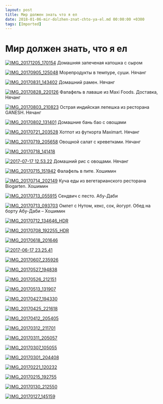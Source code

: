 ```yaml
---
layout: post
title: Мир должен знать что я ел
date: 2018-01-06-mir-dolzhen-znat-chto-ya-el.md 00:00:00 +0300
tags: [Imported]
---
```

# Мир должен знать, что я ел

[![IMG_20171205_170154](https://vlaim.s3.amazonaws.com/uploads/2018/01/IMG_20171205_170154.jpg)](https://vlaim.s3.amazonaws.com/uploads/2018/01/IMG_20171205_170154.jpg) Домашняя запеченая катошка с сыром

[![IMG_20170905_125048](https://vlaim.s3.amazonaws.com/uploads/2018/01/IMG_20170905_125048.jpg)](https://vlaim.s3.amazonaws.com/uploads/2018/01/IMG_20170905_125048.jpg) Морепродукты в темпуре, суши. Нячанг

[![IMG_20170831_143402](https://vlaim.s3.amazonaws.com/uploads/2018/01/IMG_20170831_143402.jpg)](https://vlaim.s3.amazonaws.com/uploads/2018/01/IMG_20170831_143402.jpg) Домашний рамен. Нячанг

[![IMG_20170828_220126](https://vlaim.s3.amazonaws.com/uploads/2018/01/IMG_20170828_220126.jpg)](https://vlaim.s3.amazonaws.com/uploads/2018/01/IMG_20170828_220126.jpg) Фалафель в лаваше из Maxi Foods. Доставка, Нячанг

[![IMG_20170803_210823](https://vlaim.s3.amazonaws.com/uploads/2018/01/IMG_20170803_210823.jpg)](https://vlaim.s3.amazonaws.com/uploads/2018/01/IMG_20170803_210823.jpg) Острая индийская лепешка из ресторана GANESH. Нячанг

[![IMG_20170802_131401](https://vlaim.s3.amazonaws.com/uploads/2018/01/IMG_20170802_131401.jpg)](https://vlaim.s3.amazonaws.com/uploads/2018/01/IMG_20170802_131401.jpg) Домашние бань бао с овощами

[![IMG_20170721_203528](https://vlaim.s3.amazonaws.com/uploads/2018/01/IMG_20170721_203528.jpg)](https://vlaim.s3.amazonaws.com/uploads/2018/01/IMG_20170721_203528.jpg) Хотпот из футкорта Maximart. Нячанг

[![IMG_20170719_205658](https://vlaim.s3.amazonaws.com/uploads/2018/01/IMG_20170719_205658.jpg)](https://vlaim.s3.amazonaws.com/uploads/2018/01/IMG_20170719_205658.jpg) Овощной салат с креветками. Нячанг

[![IMG_20170718_141418](https://vlaim.s3.amazonaws.com/uploads/2018/01/IMG_20170718_141418.jpg)](https://vlaim.s3.amazonaws.com/uploads/2018/01/IMG_20170718_141418.jpg)

[![2017-07-17 12.53.22](https://vlaim.s3.amazonaws.com/uploads/2018/01/2017-07-17-12.53.22.jpg)](https://vlaim.s3.amazonaws.com/uploads/2018/01/2017-07-17-12.53.22.jpg) Домашний рис с овощами. Нячанг

[![IMG_20170715_151942](https://vlaim.s3.amazonaws.com/uploads/2018/01/IMG_20170715_151942.jpg)](https://vlaim.s3.amazonaws.com/uploads/2018/01/IMG_20170715_151942.jpg) Фалафель в пите. Хошимин

[![IMG_20170714_202149](https://vlaim.s3.amazonaws.com/uploads/2018/01/IMG_20170714_202149.jpg)](https://vlaim.s3.amazonaws.com/uploads/2018/01/IMG_20170714_202149.jpg) Куча еды из вегетарианского ресторана Biogarten. Хошимин

[![IMG_20170713_055915](https://vlaim.s3.amazonaws.com/uploads/2018/01/IMG_20170713_055915.jpg)](https://vlaim.s3.amazonaws.com/uploads/2018/01/IMG_20170713_055915.jpg) Сендвич с песто. Абу-Даби

[![IMG_20170713_093703](https://vlaim.s3.amazonaws.com/uploads/2018/01/IMG_20170713_093703.jpg)](https://vlaim.s3.amazonaws.com/uploads/2018/01/IMG_20170713_093703.jpg) Омлет с Нутом, кекс, сок, йогурт. Обед на борту Абу-Даби – Хошимин

[![IMG_20170712_134646_HDR](https://vlaim.s3.amazonaws.com/uploads/2018/01/IMG_20170712_134646_HDR.jpg)](https://vlaim.s3.amazonaws.com/uploads/2018/01/IMG_20170712_134646_HDR.jpg)

[![IMG_20170708_192255_HDR](https://vlaim.s3.amazonaws.com/uploads/2018/01/IMG_20170708_192255_HDR.jpg)](https://vlaim.s3.amazonaws.com/uploads/2018/01/IMG_20170708_192255_HDR.jpg)

[![IMG_20170618_201646](https://vlaim.s3.amazonaws.com/uploads/2018/01/IMG_20170618_201646.jpg)](https://vlaim.s3.amazonaws.com/uploads/2018/01/IMG_20170618_201646.jpg)

[![2017-06-17 23.25.41](https://vlaim.s3.amazonaws.com/uploads/2018/01/2017-06-17-23.25.41.jpg)](https://vlaim.s3.amazonaws.com/uploads/2018/01/2017-06-17-23.25.41.jpg)

[![IMG_20170607_235926](https://vlaim.s3.amazonaws.com/uploads/2018/01/IMG_20170607_235926.jpg)](https://vlaim.s3.amazonaws.com/uploads/2018/01/IMG_20170607_235926.jpg)

[![IMG_20170527_194838](https://vlaim.s3.amazonaws.com/uploads/2018/01/IMG_20170527_194838.jpg)](https://vlaim.s3.amazonaws.com/uploads/2018/01/IMG_20170527_194838.jpg)

[![IMG_20170526_212151](https://vlaim.s3.amazonaws.com/uploads/2018/01/IMG_20170526_212151.jpg)](https://vlaim.s3.amazonaws.com/uploads/2018/01/IMG_20170526_212151.jpg)

[![IMG_20170513_131907](https://vlaim.s3.amazonaws.com/uploads/2018/01/IMG_20170513_131907.jpg)](https://vlaim.s3.amazonaws.com/uploads/2018/01/IMG_20170513_131907.jpg)

[![IMG_20170427_194330](https://vlaim.s3.amazonaws.com/uploads/2018/01/IMG_20170427_194330.jpg)](https://vlaim.s3.amazonaws.com/uploads/2018/01/IMG_20170427_194330.jpg)

[![IMG_20170425_221618](https://vlaim.s3.amazonaws.com/uploads/2018/01/IMG_20170425_221618.jpg)](https://vlaim.s3.amazonaws.com/uploads/2018/01/IMG_20170425_221618.jpg)

[![IMG_20170412_205405](https://vlaim.s3.amazonaws.com/uploads/2018/01/IMG_20170412_205405.jpg)](https://vlaim.s3.amazonaws.com/uploads/2018/01/IMG_20170412_205405.jpg)

[![IMG_20170312_211701](https://vlaim.s3.amazonaws.com/uploads/2018/01/IMG_20170312_211701-e1515268197277.jpg)](https://vlaim.s3.amazonaws.com/uploads/2018/01/IMG_20170312_211701.jpg)

[![IMG_20170311_205057](https://vlaim.s3.amazonaws.com/uploads/2018/01/IMG_20170311_205057.jpg)](https://vlaim.s3.amazonaws.com/uploads/2018/01/IMG_20170311_205057.jpg)

[![IMG_20170307_105055](https://vlaim.s3.amazonaws.com/uploads/2018/01/IMG_20170307_105055.jpg)](https://vlaim.s3.amazonaws.com/uploads/2018/01/IMG_20170307_105055.jpg)

[![IMG_20170301_204408](https://vlaim.s3.amazonaws.com/uploads/2018/01/IMG_20170301_204408.jpg)](https://vlaim.s3.amazonaws.com/uploads/2018/01/IMG_20170301_204408.jpg)

[![IMG_20170221_120232](https://vlaim.s3.amazonaws.com/uploads/2018/01/IMG_20170221_120232.jpg)](https://vlaim.s3.amazonaws.com/uploads/2018/01/IMG_20170221_120232.jpg)

[![IMG_20170215_192755](https://vlaim.s3.amazonaws.com/uploads/2018/01/IMG_20170215_192755-e1515268226680.jpg)](https://vlaim.s3.amazonaws.com/uploads/2018/01/IMG_20170215_192755.jpg)

[![IMG_20170130_212550](https://vlaim.s3.amazonaws.com/uploads/2018/01/IMG_20170130_212550-e1515268248547.jpg)](https://vlaim.s3.amazonaws.com/uploads/2018/01/IMG_20170130_212550.jpg)

[![IMG_20170127_145159](https://vlaim.s3.amazonaws.com/uploads/2018/01/IMG_20170127_145159.jpg)](https://vlaim.s3.amazonaws.com/uploads/2018/01/IMG_20170127_145159.jpg)